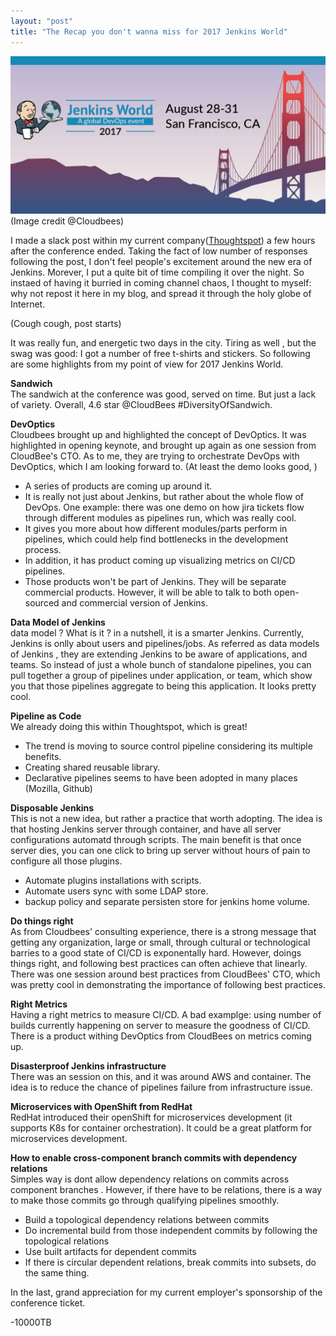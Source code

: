 ```yaml
---
layout: "post"
title: "The Recap you don't wanna miss for 2017 Jenkins World"
---
```

![2017 Jenkins World](/images/jenkins-world-banner.jpg)
(Image credit @Cloudbees)  

I made a slack post within my current company(<a href="http://www.thoughtspot.com">Thoughtspot</a>) a few hours after the conference ended. Taking the fact of low number of responses following the post, I don't feel people's excitement around the new era of Jenkins. Morever, I put a quite bit of time compiling it over the night. So instaed of having it burried in coming channel chaos, I thought to myself: why not repost it here in my blog, and spread it through the holy globe of Internet.

(Cough cough, post starts)

It was really fun, and energetic two days in the city. Tiring as well , but the swag was good: I got a number of free t-shirts and stickers. So following are some highlights from my point of view for 2017 Jenkins World.

<strong>Sandwich</strong><br>
The sandwich at the conference was good, served on time. But just a lack of variety. Overall, 4.6 star @CloudBees #DiversityOfSandwich.

<strong>DevOptics</strong><br>
Cloudbees brought up and highlighted the concept of DevOptics. It was highlighted in opening keynote, and brought up again as one session from CloudBee's CTO. As to me, they are trying to orchestrate DevOps with DevOptics, which I am looking forward to. (At least the demo looks good, )

- A series of products are coming up around it.
- It is really not just about Jenkins, but rather about the whole flow of DevOps. One example: there was one demo on how jira tickets flow through different modules as pipelines run, which was really cool.
- It gives you more about how different modules/parts perform in pipelines, which could help find bottlenecks in the development process.
- In addition, it has product coming up visualizing metrics on CI/CD pipelines.
- Those products won't be part of Jenkins. They will be separate commercial products. However, it will be able to talk to both open-sourced and commercial version of Jenkins.

<strong>Data Model of Jenkins</strong><br>
data model ? What is it ? in a nutshell, it is a smarter Jenkins. Currently, Jenkins is onlly about users and pipelines/jobs. As referred as data models of Jenkins , they are extending Jenkins to be aware of applications, and teams. So instead of just a whole bunch of standalone pipelines, you can pull together a group of pipelines under application, or team, which show you that those pipelines aggregate to being this application. It looks pretty cool.

<strong>Pipeline as Code</strong><br>
We already doing this within Thoughtspot, which is great!

- The trend is moving to source control pipeline considering its multiple benefits.
- Creating shared reusable library.
- Declarative pipelines seems to have been adopted in many places (Mozilla, Github)

<strong>Disposable Jenkins</strong><br>
This is not a new idea, but rather a practice that worth adopting. The idea is that hosting Jenkins server through container, and have all server configurations automatd through scripts. The main benefit is that once server dies, you can one click to bring up server without hours of pain to configure all those plugins.

- Automate plugins installations with scripts.
- Automate users sync with some LDAP store.
- backup policy and separate persisten store for jenkins home volume.

<strong>Do things right</strong><br>
As from Cloudbees' consulting experience, there is a strong message that getting any organization, large or small, through cultural or technological barries to a good state of CI/CD is exponentally hard. However, doings things right, and following best practices can often achieve that linearly. There was one session around best practices from CloudBees' CTO, which was pretty cool in demonstrating the importance of following best practices.

<strong>Right Metrics</strong><br>
Having a right metrics to measure CI/CD. A bad examplge: using number of builds currently happening on server to measure the goodness of CI/CD. There is a product withing DevOptics from CloudBees on metrics coming up.

<strong>Disasterproof Jenkins infrastructure</strong><br>
There was an session on this, and it was around AWS and container. The idea is to reduce the chance of pipelines failure from infrastructure issue.

<strong>Microservices with OpenShift from RedHat</strong><br>
RedHat introduced their openShift for microservices development (it supports K8s for container orchestration). It could be a great platform for microservices development.

<strong>How to enable cross-component branch commits with dependency relations</strong><br>
Simples way is dont allow dependency relations on commits across component branches . However, if there have to be relations, there is a way to make those commits go through qualifying pipelines smoothly.

- Build a topological dependency relations between commits
- Do incremental build from those independent commits by following the topological relations
- Use built artifacts for dependent commits
- If there is circular dependent relations, break commits into subsets, do the same thing.

In the last, grand appreciation for my current employer's sponsorship of the conference ticket. 

-10000TB
